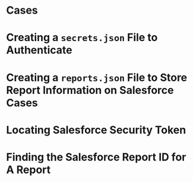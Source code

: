 # Cases

# Creating a **`secrets.json`** File to Authenticate

# Creating a **`reports.json`** File to Store Report Information on Salesforce Cases

# Locating Salesforce Security Token

# Finding the Salesforce Report ID for A Report 
